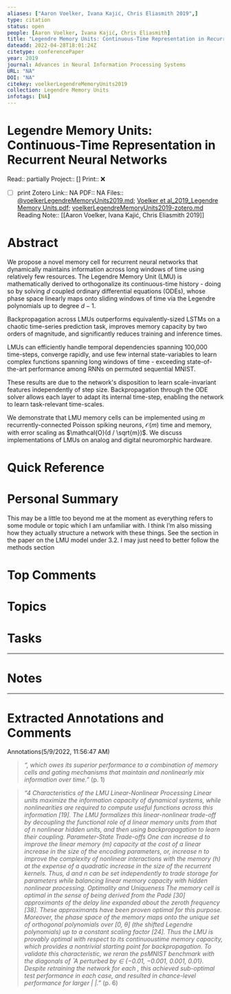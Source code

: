 ```yaml
---
aliases: ["Aaron Voelker, Ivana Kajić, Chris Eliasmith 2019",]
type: citation
status: open
people: [Aaron Voelker, Ivana Kajić, Chris Eliasmith]
title: "Legendre Memory Units: Continuous-Time Representation in Recurrent Neural Networks"
dateadd: 2022-04-28T18:01:24Z
citetype: conferencePaper
year: 2019
journal: Advances in Neural Information Processing Systems
URL: "NA"
DOI: "NA"
citekey: voelkerLegendreMemoryUnits2019
collection: Legendre Memory Units
infotags: [NA]
---
```


# Legendre Memory Units: Continuous-Time Representation in Recurrent Neural Networks
Read:: partially
Project:: []
Print::  ❌
- [ ] print 
Zotero Link:: NA
PDF:: NA
Files:: [@voelkerLegendreMemoryUnits2019.md](file:///home/michaelt/Insync/m@tarlton.info/Google%20Drive/05.%20Obsidian/Obsidian/oslomet/50%20Reading/Zotero%20Papers/@voelkerLegendreMemoryUnits2019.md); [Voelker et al_2019_Legendre Memory Units.pdf](file:///home/michaelt/Insync/m@tarlton.info/Google%20Drive/06.%20Zotero/storage/7F8ZW28Q/Voelker%20et%20al_2019_Legendre%20Memory%20Units.pdf); [voelkerLegendreMemoryUnits2019-zotero.md](file:///home/michaelt/Insync/m@tarlton.info/Google%20Drive/05.%20Obsidian/Obsidian/oslomet/50%20Reading/Zotero%20Papers/voelkerLegendreMemoryUnits2019-zotero.md)
Reading Note:: [[Aaron Voelker, Ivana Kajić, Chris Eliasmith 2019]]

# Abstract
We propose a novel memory cell for recurrent neural networks that dynamically maintains information across long windows of time using relatively few resources. The Legendre Memory Unit (LMU) is mathematically derived to orthogonalize its continuous-time history - doing so by solving $d$ coupled ordinary differential equations (ODEs), 
whose phase space linearly maps onto sliding windows of time via the Legendre polynomials up to degree $d-1$. 

Backpropagation across LMUs outperforms equivalently-sized LSTMs on a chaotic time-series prediction task, improves memory capacity by two orders of magnitude, and significantly reduces training and inference times.

LMUs can efficiently handle temporal dependencies spanning 100,000 time-steps, converge rapidly, and use few internal state-variables to learn complex functions spanning long windows of time - exceeding state-of-the-art performance among RNNs on permuted sequential MNIST. 

These results are due to the network's disposition to learn scale-invariant features independently of step size. Backpropagation through the ODE solver allows each layer to adapt its internal time-step, enabling the network to learn task-relevant time-scales. 

We demonstrate that LMU memory cells can be implemented using $m$ recurrently-connected Poisson spiking neurons, $\mathcal{O}(m)$ time and memory, with error scaling as $\mathcal{O}(d / \sqrt{m})$. We discuss implementations of LMUs on analog and digital neuromorphic hardware.


# Quick Reference


# Personal Summary
This may be a little too beyond me at the moment as everything refers to some module or topic which I am unfamiliar with.
I think I’m also missing how they actually structure a network with these things. See the section in the paper on the LMU model under 3.2. I may just need to better follow the methods section

# Top Comments


# Topics


# Tasks


----
# Notes


----
# Extracted Annotations and Comments

Annotations(5/9/2022, 11:56:47 AM)

> *“, which owes its superior performance to a combination of memory cells and gating mechanisms that maintain and nonlinearly mix information over time.”* (p. 1)

> *“4 Characteristics of the LMU Linear-Nonlinear Processing Linear units maximize the information capacity of dynamical systems, while nonlinearities are required to compute useful functions across this information [19]. The LMU formalizes this linear-nonlinear trade-off by decoupling the functional role of d linear memory units from that of n nonlinear hidden units, and then using backpropagation to learn their coupling. Parameter-State Trade-offs One can increase d to improve the linear memory (m) capacity at the cost of a linear increase in the size of the encoding parameters, or, increase n to improve the complexity of nonlinear interactions with the memory (h) at the expense of a quadratic increase in the size of the recurrent kernels. Thus, d and n can be set independently to trade storage for parameters while balancing linear memory capacity with hidden nonlinear processing. Optimality and Uniqueness The memory cell is optimal in the sense of being derived from the Padé [30] approximants of the delay line expanded about the zeroth frequency [38]. These approximants have been proven optimal for this purpose. Moreover, the phase space of the memory maps onto the unique set of orthogonal polynomials over [0, θ] (the shifted Legendre polynomials) up to a constant scaling factor [24]. Thus the LMU is provably optimal with respect to its continuoustime memory capacity, which provides a nontrivial starting point for backpropagation. To validate this characteristic, we reran the psMNIST benchmark with the diagonals of ̄ A perturbed by ∈ {−0.01, −0.001, 0.001, 0.01}. Despite retraining the network for each , this achieved sub-optimal test performance in each case, and resulted in chance-level performance for larger | |.”* (p. 6)